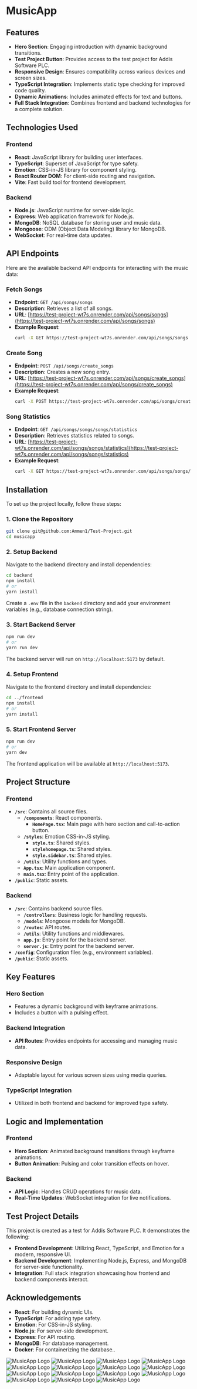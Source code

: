 # MusicApp

## Features

- **Hero Section**: Engaging introduction with dynamic background transitions.
- **Test Project Button**: Provides access to the test project for Addis Software PLC.
- **Responsive Design**: Ensures compatibility across various devices and screen sizes.
- **TypeScript Integration**: Implements static type checking for improved code quality.
- **Dynamic Animations**: Includes animated effects for text and buttons.
- **Full Stack Integration**: Combines frontend and backend technologies for a complete solution.

## Technologies Used

### Frontend

- **React**: JavaScript library for building user interfaces.
- **TypeScript**: Superset of JavaScript for type safety.
- **Emotion**: CSS-in-JS library for component styling.
- **React Router DOM**: For client-side routing and navigation.
- **Vite**: Fast build tool for frontend development.

### Backend

- **Node.js**: JavaScript runtime for server-side logic.
- **Express**: Web application framework for Node.js.
- **MongoDB**: NoSQL database for storing user and music data.
- **Mongoose**: ODM (Object Data Modeling) library for MongoDB.
- **WebSocket**: For real-time data updates.


## API Endpoints

Here are the available backend API endpoints for interacting with the music data:

### Fetch Songs

- **Endpoint**: `GET /api/songs/songs`
- **Description**: Retrieves a list of all songs.
- **URL**: [https://test-project-wt7s.onrender.com/api/songs/songs](https://test-project-wt7s.onrender.com/api/songs/songs)
- **Example Request**:
    ```bash
    curl -X GET https://test-project-wt7s.onrender.com/api/songs/songs
    ```

### Create Song

- **Endpoint**: `POST /api/songs/create_songs`
- **Description**: Creates a new song entry.
- **URL**: [https://test-project-wt7s.onrender.com/api/songs/create_songs](https://test-project-wt7s.onrender.com/api/songs/create_songs)
- **Example Request**:
    ```bash
    curl -X POST https://test-project-wt7s.onrender.com/api/songs/create_songs -H "Content-Type: application/json" -d '{"title": "Song Title", "artist": "Artist Name", "album": "Album Name"}'
    ```

### Song Statistics

- **Endpoint**: `GET /api/songs/songs/songs/statistics`
- **Description**: Retrieves statistics related to songs.
- **URL**: [https://test-project-wt7s.onrender.com/api/songs/songs/statistics](https://test-project-wt7s.onrender.com/api/songs/songs/statistics)
- **Example Request**:
    ```bash
    curl -X GET https://test-project-wt7s.onrender.com/api/songs/songs/songs/statistics
    ```

## Installation

To set up the project locally, follow these steps:

### 1. Clone the Repository

```bash
git clone git@github.com:Ammen1/Test-Project.git
cd musicapp
```

### 2. Setup Backend

Navigate to the backend directory and install dependencies:

```bash
cd backend
npm install
# or
yarn install
```

Create a `.env` file in the `backend` directory and add your environment variables (e.g., database connection string).

### 3. Start Backend Server

```bash
npm run dev
# or
yarn run dev
```

The backend server will run on `http://localhost:5173` by default.

### 4. Setup Frontend

Navigate to the frontend directory and install dependencies:

```bash
cd ../frontend
npm install
# or
yarn install
```

### 5. Start Frontend Server

```bash
npm run dev
# or
yarn dev
```

The frontend application will be available at `http://localhost:5173`.

## Project Structure

### Frontend

- **`/src`**: Contains all source files.
  - **`/components`**: React components.
    - **`HomePage.tsx`**: Main page with hero section and call-to-action button.
  - **`/styles`**: Emotion CSS-in-JS styling.
    - **`style.ts`**: Shared styles.
    - **`stylehomepage.ts`**: Shared styles.
    - **`style.sidebar.ts`**: Shared styles.
  - **`/utils`**: Utility functions and types.
  - **`App.tsx`**: Main application component.
  - **`main.tsx`**: Entry point of the application.
- **`/public`**: Static assets.

### Backend

- **`/src`**: Contains backend source files.
  - **`/controllers`**: Business logic for handling requests.
  - **`/models`**: Mongoose models for MongoDB.
  - **`/routes`**: API routes.
  - **`/utils`**: Utility functions and middlewares.
  - **`app.js`**: Entry point for the backend server.
  - **`server.js`**: Entry point for the backend server.
- **`/config`**: Configuration files (e.g., environment variables).
- **`/public`**: Static assets.

## Key Features

### Hero Section

- Features a dynamic background with keyframe animations.
- Includes a button with a pulsing effect.

### Backend Integration

- **API Routes**: Provides endpoints for accessing and managing music data.

### Responsive Design

- Adaptable layout for various screen sizes using media queries.

### TypeScript Integration

- Utilized in both frontend and backend for improved type safety.

## Logic and Implementation

### Frontend

- **Hero Section**: Animated background transitions through keyframe animations.
- **Button Animation**: Pulsing and color transition effects on hover.

### Backend

- **API Logic**: Handles CRUD operations for music data.
- **Real-Time Updates**: WebSocket integration for live notifications.

## Test Project Details

This project is created as a test for Addis Software PLC. It demonstrates the following:

- **Frontend Development**: Utilizing React, TypeScript, and Emotion for a modern, responsive UI.
- **Backend Development**: Implementing Node.js, Express, and MongoDB for server-side functionality.
- **Integration**: Full stack integration showcasing how frontend and backend components interact.


## Acknowledgements

- **React**: For building dynamic UIs.
- **TypeScript**: For adding type safety.
- **Emotion**: For CSS-in-JS styling.
- **Node.js**: For server-side development.
- **Express**: For API routing.
- **MongoDB**: For database management.
- **Docker**: For containerizing the database..

![MusicApp Logo](7.png)
![MusicApp Logo](8.png)
![MusicApp Logo](1.png)
![MusicApp Logo](2.png)
![MusicApp Logo](3.png)
![MusicApp Logo](4.pjg)
![MusicApp Logo](5.png)
![MusicApp Logo](6.png)
![MusicApp Logo](9.png)
![MusicApp Logo](10.png)
![MusicApp Logo](11.png)
![MusicApp Logo](12.png)
![MusicApp Logo](13.png)
![MusicApp Logo](14.png)
![MusicApp Logo](15.png)
